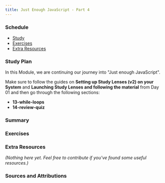 ```yaml
---
title: Just Enough JavaScript - Part 4
---
```


### Schedule

  - [Study](#study-plan-NN)
  - [Exercises](#exercises-NN)
  - [Extra Resources](#extra-resources-NN)

### Study Plan

  In this Module, we are continuing our journey into "Just enough JavaScript".

  Make sure to follow the guides on **Setting up Study Lenses (v2) on your System** and **Launching Study Lenses and following the material** from Day 01 and then go through the following sections:

  - **13-while-loops**
  - **14-review-quiz**

### Summary

### Exercises

  <!-- SGEN:META:PROGRESS:task=Explore the '13-while-loops' section of 'Just Enough JavaScript' -->

  <!-- SGEN:META:PROGRESS:task=Explore the '14-review-quiz' section of 'Just Enough JavaScript' -->

### Extra Resources

  _(Nothing here yet. Feel free to contribute if you've found some useful resources.)_

### Sources and Attributions